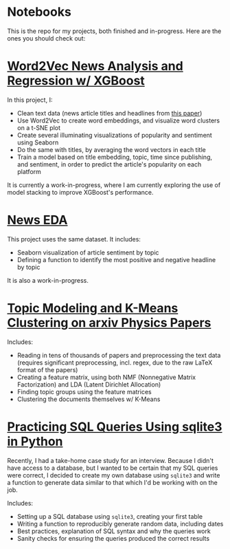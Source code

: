 # Notebooks
This is the repo for my projects, both finished and in-progress. Here are the ones you should check out:

# [Word2Vec News Analysis and Regression w/ XGBoost](https://github.com/chambliss/Notebooks/blob/master/Word2Vec_News_Analysis.ipynb)

In this project, I:
* Clean text data (news article titles and headlines from [this paper](https://www.researchgate.net/publication/322652391_Multi-Source_Social_Feedback_of_Online_News_Feeds))
* Use Word2Vec to create word embeddings, and visualize word clusters on a t-SNE plot
* Create several illuminating visualizations of popularity and sentiment using Seaborn
* Do the same with titles, by averaging the word vectors in each title
* Train a model based on title embedding, topic, time since publishing, and sentiment, in order to predict the article's popularity on each platform

It is currently a work-in-progress, where I am currently exploring the use of model stacking to improve XGBoost's performance.

# [News EDA](https://github.com/chambliss/Notebooks/blob/master/News_Analysis_EDA.ipynb)

This project uses the same dataset. It includes:
* Seaborn visualization of article sentiment by topic
* Defining a function to identify the most positive and negative headline by topic

It is also a work-in-progress.

# [Topic Modeling and K-Means Clustering on arxiv Physics Papers](https://github.com/chambliss/Notebooks/blob/master/Classification%20and%20Topic%20Modeling%20Practice.ipynb)

Includes:
* Reading in tens of thousands of papers and preprocessing the text data (requires significant preprocessing, incl. regex, due to the raw LaTeX format of the papers)
* Creating a feature matrix, using both NMF (Nonnegative Matrix Factorization) and LDA (Latent Dirichlet Allocation)
* Finding topic groups using the feature matrices
* Clustering the documents themselves w/ K-Means

# [Practicing SQL Queries Using sqlite3 in Python](https://github.com/chambliss/Notebooks/blob/master/Practicing%20SQL%20Queries%20using%20sqlite3.ipynb)

Recently, I had a take-home case study for an interview. Because I didn't have access to a database, but I wanted to be certain that my SQL queries were correct, I decided to create my own database using `sqlite3` and write a function to generate data similar to that which I'd be working with on the job. 

Includes:
* Setting up a SQL database using `sqlite3`, creating your first table
* Writing a function to reproducibly generate random data, including dates
* Best practices, explanation of SQL syntax and why the queries work
* Sanity checks for ensuring the queries produced the correct results

